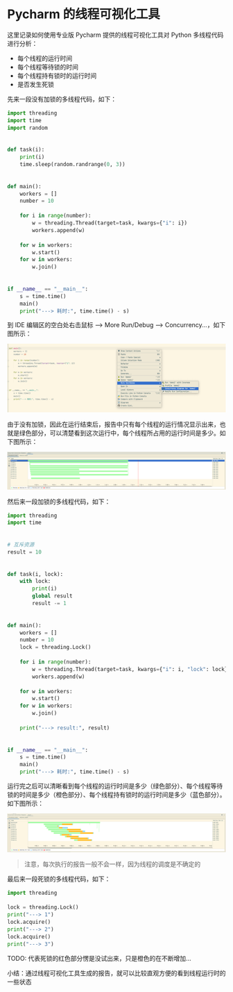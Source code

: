 # Pycharm 的线程可视化工具

这里记录如何使用专业版 Pycharm 提供的线程可视化工具对 Python 多线程代码进行分析：

- 每个线程的运行时间
- 每个线程等待锁的时间
- 每个线程持有锁时的运行时间
- 是否发生死锁

先来一段没有加锁的多线程代码，如下：

```Python
import threading
import time
import random


def task(i):
    print(i)
    time.sleep(random.randrange(0, 3))


def main():
    workers = []
    number = 10

    for i in range(number):
        w = threading.Thread(target=task, kwargs={"i": i})
        workers.append(w)

    for w in workers:
        w.start()
    for w in workers:
        w.join()


if __name__ == "__main__":
    s = time.time()
    main()
    print("---> 耗时:", time.time() - s)
```

到 IDE 编辑区的空白处右击鼠标 --> More Run/Debug --> Concurrency...，如下图所示：

![](https://raw.githubusercontent.com/hsxhr-10/Blog/master/image/Pycharm%20%E7%9A%84%E7%BA%BF%E7%A8%8B%E5%8F%AF%E8%A7%86%E5%8C%96%E5%B7%A5%E5%85%B7.png)

由于没有加锁，因此在运行结束后，报告中只有每个线程的运行情况显示出来，也就是绿色部分，可以清楚看到这次运行中，每个线程所占用的运行时间是多少。如下图所示：

![](https://raw.githubusercontent.com/hsxhr-10/Blog/master/image/Pycharm%20%E7%9A%84%E7%BA%BF%E7%A8%8B%E5%8F%AF%E8%A7%86%E5%8C%96%E5%B7%A5%E5%85%B71.png)

然后来一段加锁的多线程代码，如下：

```Python
import threading
import time


# 互斥资源
result = 10


def task(i, lock):
    with lock:
        print(i)
        global result
        result -= 1


def main():
    workers = []
    number = 10
    lock = threading.Lock()

    for i in range(number):
        w = threading.Thread(target=task, kwargs={"i": i, "lock": lock})
        workers.append(w)

    for w in workers:
        w.start()
    for w in workers:
        w.join()

    print("---> result:", result)


if __name__ == "__main__":
    s = time.time()
    main()
    print("---> 耗时:", time.time() - s)
```

运行完之后可以清晰看到每个线程的运行时间是多少（绿色部分）、每个线程等待锁的时间是多少（橙色部分）、每个线程持有锁时的运行时间是多少（蓝色部分）。如下图所示：

![](https://raw.githubusercontent.com/hsxhr-10/Blog/master/image/Pycharm%20%E7%9A%84%E7%BA%BF%E7%A8%8B%E5%8F%AF%E8%A7%86%E5%8C%96%E5%B7%A5%E5%85%B72.png)

> 注意，每次执行的报告一般不会一样，因为线程的调度是不确定的

最后来一段死锁的多线程代码，如下：

```Python
import threading

lock = threading.Lock()
print("---> 1")
lock.acquire()
print("---> 2")
lock.acquire()
print("---> 3")
```

TODO: 代表死锁的红色部分愣是没试出来，只是橙色的在不断增加...

小结：通过线程可视化工具生成的报告，就可以比较直观方便的看到线程运行时的一些状态
